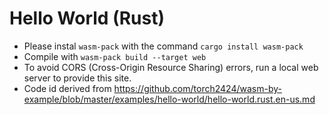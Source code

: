 # Hello World (Rust)

* Please instal `wasm-pack` with the command `cargo install wasm-pack` 
* Compile with `wasm-pack build --target web`
* To avoid CORS (Cross-Origin Resource Sharing) errors, run a local web server to provide this site.
* Code id derived from https://github.com/torch2424/wasm-by-example/blob/master/examples/hello-world/hello-world.rust.en-us.md

